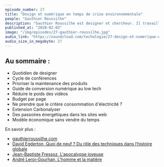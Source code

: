```yaml
---
episode_number: 27
title: "Design et numérique en temps de crise environnementale"
people: "Gauthier Roussilhe"
description: "Gauthier Roussilhe est designer et chercheur. Il travaille sur un design et un numérique soutenables dans un monde confronté à une crise environnementale majeure."
published_at: "2020-02-03"
image: "/img/episodes/27-gauthier-roussilhe.jpg"
audio_link: "https://soundcloud.com/techologie/27-design-et-numerique-en-temps-de-crise-environnementale-avec-gauthier-roussilhe"
audio_size_in_megabyte: 27
---
```


## Au sommaire :

* Quotidien de designer
* Cycle de conférences
* Prioriser la maintenance des produits
* Guide de conversion numérique au low tech
* Réduire le poids des vidéos
* Budget par page
* Ne prendre que le critère consommation d'électricité ?
* Extension Carbonalyser
* Des passoires énergétiques dans les sites web
* Modèle économique sans vendre du temps

<div class="block">

En savoir plus :

* [gauthierroussilhe.com](http://gauthierroussilhe.com)
* [David Egderton, Quoi de neuf ? Du rôle des techniques dans l’histoire globale](https://journals.openedition.org/lectures/11712)
* [Jean-Baptiste Fressoz, L'apocalypse joyeuse](http://www.seuil.com/ouvrage/l-apocalypse-joyeuse-jean-baptiste-fressoz/9782021056983)
* [André Leroi-Gourhan, L'homme et la matière](https://www.albin-michel.fr/ouvrages/lhomme-et-la-matiere-9782226062130)

</div>
